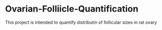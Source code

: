 # Ovarian-Folliicle-Quantification
This project is intended to quantify distributin of follicular sizes in rat ovary
